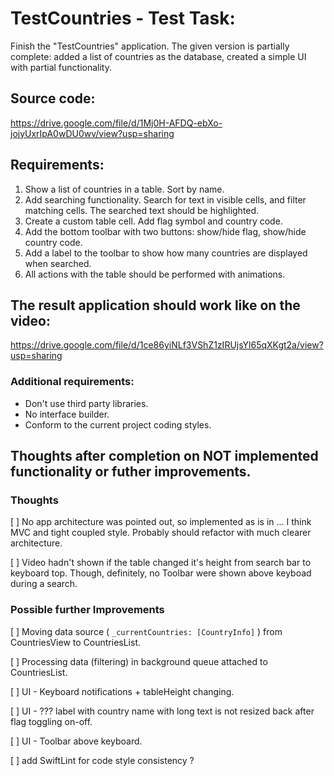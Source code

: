 # TestCountries -  Test Task:

Finish the "TestCountries" application. 
The given version is partially complete:
added a list of countries as the database, 
created a simple UI with partial functionality.

## Source code:
https://drive.google.com/file/d/1Mj0H-AFDQ-ebXo-jojyUxrIpA0wDU0wv/view?usp=sharing

## Requirements:
1) Show a list of countries in a table. Sort by name.
2) Add searching functionality. Search for text in visible cells, and filter matching cells. The searched text should be highlighted.
3) Create a custom table cell. Add flag symbol and country code.
4) Add the bottom toolbar with two buttons: show/hide flag, show/hide country code.
5) Add a label to the toolbar to show how many countries are displayed when searched.
6) All actions with the table should be performed with animations.

## The result application should work like on the video:
https://drive.google.com/file/d/1ce86yiNLf3VShZ1zIRUjsYl65qXKgt2a/view?usp=sharing

### **Additional requirements:**
* Don't use third party libraries.
* No interface builder.
* Conform to the current project coding styles.


## Thoughts after completion on NOT implemented functionality or futher improvements.

### Thoughts
[ ] No app architecture was pointed out, so implemented as is in ... I think MVC and tight coupled style. Probably should refactor with much clearer architecture.

[ ] Video hadn't shown if the table changed it's height from search bar to keyboard top. Though, definitely, no Toolbar were shown above keyboad during a search.

### Possible further Improvements
[ ] Moving data source ( ```_currentCountries: [CountryInfo]``` ) from CountriesView to CountriesList.

[ ] Processing data (filtering) in background queue attached to CountriesList.

[ ] UI - Keyboard notifications + tableHeight changing.

[ ] UI - ??? label with country name with long text is not resized back after flag toggling on-off.

[ ] UI - Toolbar above keyboard.

[ ] add SwiftLint for code style consistency ?
